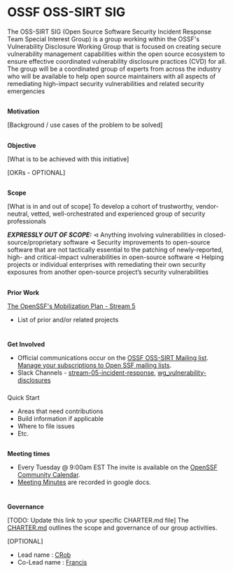 # **OSSF OSS-SIRT SIG**


The OSS-SIRT SIG (Open Source Software Security Incident Response Team Special Interest Group) is a group working within the OSSF's Vulnerability Disclosure Working Group that is focused on creating secure vulnerability management capabilities within the open source ecosystem to ensure effective coordinated vulnerability disclosure practices (CVD) for all.  The group will be a coordinated group of experts from across the industry who will be available to help
open source maintainers with all aspects of remediating high-impact security vulnerabilities and related security emergencies

## 
**Motivation**

[Background / use cases of the problem to be solved]


## 
**Objective**

[What is to be achieved with this initiative]

[OKRs - OPTIONAL]


## 
**Scope**

[What is in and out of scope]
To develop a cohort of trustworthy, vendor-neutral, vetted, well-orchestrated and experienced group of security professionals


***EXPRESSLY OUT OF SCOPE:***
⊲ Anything involving vulnerabilities in closed-source/proprietary software
⊲ Security improvements to open-source software that are not tactically essential to the
patching of newly-reported, high- and critical-impact vulnerabilities in open-source
software
⊲ Helping projects or individual enterprises with remediating their own security exposures
from another open-source project’s security vulnerabilities

## 
**Prior Work**

[The OpenSSF's Mobilization Plan - Stream 5](https://8112310.fs1.hubspotusercontent-na1.net/hubfs/8112310/OpenSSF/White%20House%20OSS%20Mobilization%20Plan.pdf?hsCtaTracking=3b79d59d-e8d3-4c69-a67b-6b87b325313c%7C7a1a8b01-65ae-4bac-b97c-071dac09a2d8)

*   List of prior and/or related projects

# 
**Get Involved**

*   Official communications occur on the [OSSF OSS-SIRT Mailing list](https://lists.openssf.org/g/openssf-sig-osssirt/topics).  
[Manage your subscriptions to Open SSF mailing lists](https://lists.openssf.org/g/main/subgroups).
*   Slack Channels - [stream-05-incident-response](https://openssf.slack.com/messages/stream-05-vulnerability-disclosure),
[wg_vulnerability-disclosures](https://openssf.slack.com/messages/wg_vulnerability_disclosures)

### 
Quick Start

*   Areas that need contributions
*   Build information if applicable
*   Where to file issues
*   Etc.

## 
**Meeting times**

*   Every Tuesday @ 9:00am EST The invite is available on the [OpenSSF Community Calendar](https://calendar.google.com/calendar?cid=czYzdm9lZmhwNWk5cGZsdGI1cTY3bmdwZXNAZ3JvdXAuY2FsZW5kYXIuZ29vZ2xlLmNvbQ).
*   [Meeting Minutes](https://docs.google.com/document/d/15QhHFNza_kFb5OadcHV-c1yKATI4-dPfqBFIG0zjbUA/edit#) are recorded in google docs.

# 
**Governance**

[TODO: Update this link to your specific CHARTER.md file]
The [CHARTER.md](https://github.com/ossf/project-template/blob/main/CHARTER.md) outlines the scope and governance of our group activities.


[OPTIONAL]
*   Lead name : [CRob](https://github.com/SecurityCRob)
*   Co-Lead name : [Francis](https://github.com/u269c)
